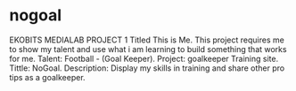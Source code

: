 # nogoal
EKOBITS MEDIALAB PROJECT 1 Titled This is Me. 
This project requires me to show my talent and use what i am learning to build something that works for me.
Talent: Football - (Goal Keeper).
Project: goalkeeper Training site.
Tittle: NoGoal.
Description: Display my skills in training and share other pro tips as a goalkeeper.